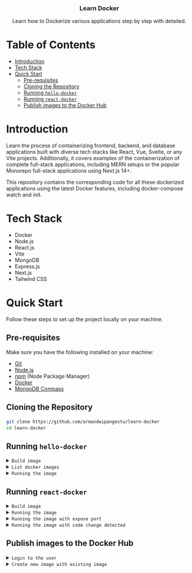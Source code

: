 <div align="center">
  <h3 align="center">Learn Docker</h3>

   <div align="center">
     Learn how to Dockerize various applications step by step with detailed.
    </div>
</div>

# Table of Contents

- [Introduction](#introduction)
- [Tech Stack](#tech-stack)
- [Quick Start](#quick-start)
  - [Pre-requisites](#pre-requisites)
  - [Cloning the Repository](#cloning-the-repository)
  - [Running `hello-docker`](#running-hello-docker)
  - [Running `react-docker`](#running-react-docker)
  - [Publish images to the Docker Hub](#publish-images-to-the-docker-hub)

# Introduction

Learn the process of containerizing frontend, backend, and database applications built with diverse tech stacks like React, Vue, Svelte, or any Vite projects. Additionally, it covers examples of the containerization of complete full-stack applications, including MERN setups or the popular Monorepo full-stack applications using Next.js 14+.

This repository contains the corresponding code for all these dockerized applications using the latest Docker features, including docker-compose watch and init.

# Tech Stack

- Docker
- Node.js
- React.js
- Vite
- MongoDB
- Express.js
- Next.js
- Tailwind CSS

# Quick Start

Follow these steps to set up the project locally on your machine.

## Pre-requisites

Make sure you have the following installed on your machine:

- [Git](https://git-scm.com/)
- [Node.js](https://nodejs.org/en)
- [npm](https://www.npmjs.com/) (Node Package Manager)
- [Docker](https://www.docker.com/products/docker-desktop/)
- [MongoDB Compass](https://www.mongodb.com/products/tools/compass)

## Cloning the Repository

```bash
git clone https://github.com/armandwipangestu/learn-docker
cd learn-docker
```

## Running `hello-docker`

<details>
<summary><code>Build image</code></summary>

> **Note**:
>
> - `-t` This is option/flag for tag, if empty it will be used `latest` for default
>
> - `hello-docker`: this is for the image name
>
> - `.`: this mean use the current `Dockerfile` configuration

```bash
cd hello-docker
docker build -t hello-docker .
```

</details>

<details>
<summary><code>List docker images</code></summary>

```bash
docker images
```

</details>

<details>
<summary><code>Running the image</code></summary>

> **Note**:
>
> This will make container to running from the image.
>
> You can add some option/flag to make interactive shell the running container. e.g.,
>
> ```bash
> docker run -it hello-docker sh
> ```

```bash
docker run hello-docker
```

</details>

## Running `react-docker`

<details>
<summary><code>Build image</code></summary>

```bash
cd react-docker
docker build -t react-docker .
```

</details>

<details>
<summary><code>Running the image</code></summary>

```bash
docker run react-docker
```

</details>

<details>
<summary><code>Running the image with expose port</code></summary>

> **Note**:
>
> Because this is React.js application using vite, so this app will run on port `5173`. If you run the docker with this command
>
> ```bash
> docker run react-docker
> ```
>
> This app will run but not be expose to the machine host, so you can't access the app directly from your browser machine host. To handle this you must add specific option/flag to expose the port. You can use `port mapping` like this
>
> `5173:5173` The first port this mean is the machine host port, and the second port is the port inside container. If you familiar with networking, this is like port forwarding. You can imagine, when you access the `localhost:5173` from the browser machine host, under the hood it will be forward to the `5173` port on the container app
>
> If you already `port mapping` the docker run but still can't access from the browser machine host. The problem can be from the `vite`, because the default vite will not be bind to the another network (the default just bind to `localhost`). So you can change the configuration vite on `package.json` with the option/flag `--host` like this
>
> ```json
> {
>    ...
>    "scripts": {
>       "dev": "vite --host",
>       ...
>    }
>    ...
> }
> ```

```bash
docker run -p 5173:5173 react-docker
```

</details>

<details>
<summary><code>Running the image with code change detected</code></summary>

> **Note**:
>
> If you run the docker with this command
>
> ```bash
> docker run -p 5173:5173 react-docker
> ```
>
> It will be running, but when you make some change to the code, it will not be affect to the code in the container. So you must be re-build the image and then run again the container (it will be take times to build and run again the container).
>
> To handle this problem you can make mount the current directory into the `/app` container directory (The `/app` is the WORKDIR of the application, you can check from the `Dockerfile`). This effect means that the local code will be linked to the container and any change locally will be immediately clearly reflected inside the running container. This example running code
>
> ```bash
> docker run -p 5173:5173 -v "$(pwd):/app" react-docker
> ```
>
> The option/flag `-v` this is stand for the `volume` that beucase we need the volume to keep track all of those changes. Volume they try to ensure that we always have data store somewhere.
>
> But before run this command, that one last option/flag need to be assign, that is another `-v` but this time for the `/app/node_modules`
>
> Why we need this? because we need a new volume for the `node_modules` directory with the container, we do this to ensure volume mount is available it container. So now if we run the container it will use existing `node_modules` from the name volume, and any change to the dependencies want require to reinstall when starting the container.
>
> This is particularly useful when developing scenarios when you frequently start and stop containers during code changes.

```bash
docker run -p 5173:5173 -v "$(pwd):/app" -v /app/node_modules react-docker
```

</details>

## Publish images to the Docker Hub

<details>
<summary><code>Login to the user</code></summary>

```bash
cd react-docker
docker login
```

</details>

<details>
<summary><code>Create new image with existing image</code></summary>

> **Note**:
>
> This command will create a new image from the existing image `react-docker` and the name is `<username>/react-docker`. You can change `<username>` with your own username docker account.
>
> The blank `tag` it will be used the default `latest`

```bash
docker tag react-docker <username>/react-docker
```

<details>
<summary><code>Publish the image</code></summary>

> **Note**:
>
> This command will be push the image local to the Docker Hub.

```bash
docker push <username>/react-docker
```

![Docker Hub](assets/docker-hub.png)

</details>
